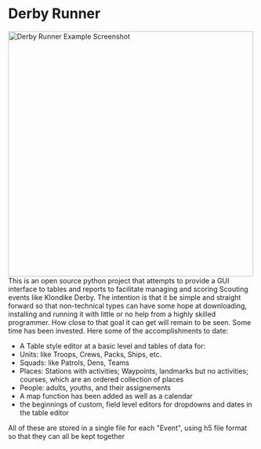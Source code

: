 # Derby Runner
<img
  src="https://github.com/Harleydog1020/derby_runner/tree/main/resources/Screenshot1.png"
  title="Derby Runner Example Screenshot"
  width="500">
This is an open source python project that attempts to provide a GUI interface to tables and reports to facilitate managing and scoring Scouting events like Klondike Derby.  The intention is that it be simple and straight forward so that non-technical types can have some hope at downloading, installing and running it with little or no help from a highly skilled programmer.  How close to that goal it can get will remain to be seen.  Some time has been invested.  Here some of the accomplishments to date:
* A Table style editor at a basic level and tables of data for:
*   Units: like Troops, Crews, Packs, Ships, etc.
*   Squads: like Patrols, Dens, Teams
*   Places: Stations with activities; Waypoints, landmarks but no activities; courses, which are an ordered collection of places
*   People: adults, youths, and their assignements
*   A map function has been added as well as a calendar
*   the beginnings of custom, field level editors for dropdowns and dates in the table editor

All of these are stored in a single file for each "Event", using h5 file format so that they can all be kept together
